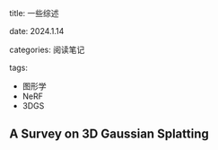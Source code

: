 
title: 一些综述

date: 2024.1.14

categories: 阅读笔记

tags:

 - 图形学
 - NeRF
 - 3DGS


## A Survey on 3D Gaussian Splatting